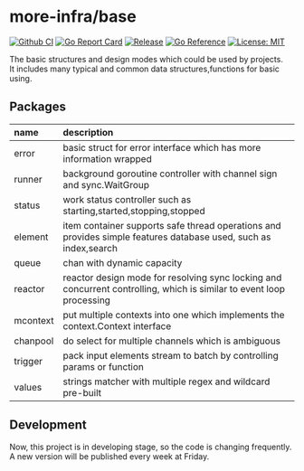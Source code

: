 # more-infra/base

[![Github CI](https://github.com/more-infra/base/actions/workflows/testing.yml/badge.svg)]()
[![Go Report Card](https://goreportcard.com/badge/github.com/more-infra/base)](https://goreportcard.com/report/github.com/more-infra/base)
[![Release](https://img.shields.io/github/v/release/more-infra/base.svg?style=flat-square)](https://github.com/more-infra/base)
[![Go Reference](https://pkg.go.dev/badge/github.com/more-infra/base.svg)](https://pkg.go.dev/github.com/more-infra/base)
[![License: MIT](https://img.shields.io/badge/License-MIT-orange)](https://opensource.org/licenses/MIT)

The basic structures and design modes which could be used by projects.  
It includes many typical and common data structures,functions for basic using.

## Packages

| name     | description                                                                                                          |
|:---------|:---------------------------------------------------------------------------------------------------------------------|
| error    | basic struct for error interface which has more information wrapped                                                  |
| runner   | background goroutine controller with channel sign and sync.WaitGroup                                                 |
| status   | work status controller such as starting,started,stopping,stopped                                                     |
| element  | item container supports safe thread operations and provides simple features database used, such as index,search      |
| queue    | chan with dynamic capacity                                                                                           |
| reactor  | reactor design mode for resolving sync locking and concurrent controlling, which is similar to event loop processing |
| mcontext | put multiple contexts into one which implements the context.Context interface                                        |
| chanpool | do select for multiple channels which is ambiguous                                                                   |
| trigger  | pack input elements stream to batch by controlling params or function                                                |
| values   | strings matcher with multiple regex and wildcard pre-built                                                           |

## Development

Now, this project is in developing stage, so the code is changing frequently.
A new version will be published every week at Friday.